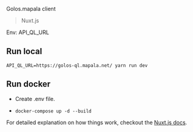 Golos.mapala client

> Nuxt.js

Env:
  API_QL_URL
 
 
## Run local
```API_QL_URL=https://golos-ql.mapala.net/ yarn run dev```

## Run docker
* Create .env file.

* ```docker-compose up -d --build```

For detailed explanation on how things work, checkout the [Nuxt.js docs](https://github.com/nuxt/nuxt.js).
